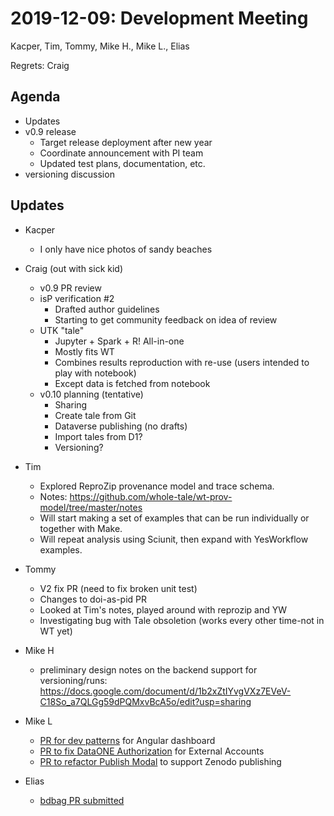 2019-12-09: Development Meeting
===============================

Kacper, Tim, Tommy, Mike H., Mike L., Elias

Regrets: Craig

Agenda
------
* Updates
* v0.9 release
    * Target release deployment after new year
    * Coordinate announcement with PI team
    * Updated test plans, documentation, etc.
* versioning discussion

Updates
-------

* Kacper
    * I only have nice photos of sandy beaches

* Craig (out with sick kid)
    * v0.9 PR review
    * isP verification #2
        * Drafted author guidelines
        * Starting to get community feedback on idea of review
    * UTK "tale"
        * Jupyter + Spark + R! All-in-one
        * Mostly fits WT
        * Combines results reproduction with re-use (users intended to play with notebook)
        * Except data is fetched from notebook 
    * v0.10 planning (tentative)
        * Sharing
        * Create tale from Git
        * Dataverse publishing (no drafts)
        * Import tales from D1?
        * Versioning?

* Tim

    * Explored ReproZip provenance model and trace schema. 
    * Notes: https://github.com/whole-tale/wt-prov-model/tree/master/notes
    * Will start making a set of examples that can be run individually or together with Make.
    * Will repeat analysis using Sciunit, then expand with YesWorkflow examples. 

* Tommy
    * V2 fix PR (need to fix broken unit test)
    * Changes to doi-as-pid PR
    * Looked at Tim's notes, played around with reprozip and YW
    * Investigating bug with Tale obsoletion (works every other time-not in WT yet)

* Mike H
    * preliminary design notes on the backend support for versioning/runs: https://docs.google.com/document/d/1b2xZtIYvgVXz7EVeV-C18So_a7QLGg59dPQMxvBcA5o/edit?usp=sharing
    
* Mike L
    * [PR for dev patterns](https://github.com/whole-tale/deploy-dev/pull/29) for Angular dashboard
    * [PR to fix DataONE Authorization](https://github.com/whole-tale/dashboard/pull/575) for External Accounts
    * [PR to refactor Publish Modal](https://github.com/whole-tale/dashboard/pull/576) to support Zenodo publishing

* Elias
    * [bdbag PR submitted](https://github.com/whole-tale/bdbag/pull/3)
